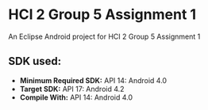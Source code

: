 HCI 2 Group 5 Assignment 1
=============

An Eclipse Android project for HCI 2 Group 5 Assignment 1

SDK used:
-------

- **Minimum Required SDK:** API 14: Android 4.0
- **Target SDK:** API 17: Android 4.2
- **Compile With:** API 14: Android 4.0